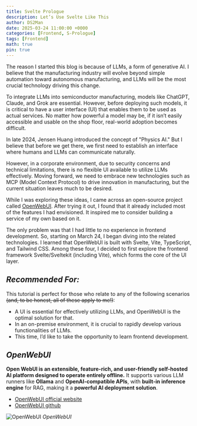 ```yaml
---
title: Svelte Prologue
description: Let’s Use Svelte Like This
author: DS2Man
date: 2025-03-24 11:00:00 +0000
categories: [Frontend, S-Prologue]
tags: [Frontend]
math: true
pin: true
---
```

The reason I started this blog is because of LLMs, a form of generative AI. I believe that the manufacturing industry will evolve beyond simple automation toward autonomous manufacturing, and LLMs will be the most crucial technology driving this change.

To integrate LLMs into semiconductor manufacturing, models like ChatGPT, Claude, and Grok are essential. However, before deploying such models, it is critical to have a user interface (UI) that enables them to be used as actual services. No matter how powerful a model may be, if it isn’t easily accessible and usable on the shop floor, real-world adoption becomes difficult.

In late 2024, Jensen Huang introduced the concept of "Physics AI." But I believe that before we get there, we first need to establish an interface where humans and LLMs can communicate naturally.

However, in a corporate environment, due to security concerns and technical limitations, there is no flexible UI available to utilize LLMs effectively. Moving forward, we need to embrace new technologies such as MCP (Model Context Protocol) to drive innovation in manufacturing, but the current situation leaves much to be desired.

While I was exploring these ideas, I came across an open-source project called [OpenWebUI](https://openwebui.com/). After trying it out, I found that it already included most of the features I had envisioned. It inspired me to consider building a service of my own based on it.

The only problem was that I had little to no experience in frontend development. So, starting on March 24, I began diving into the related technologies. I learned that OpenWebUI is built with Svelte, Vite, TypeScript, and Tailwind CSS. Among these four, I decided to first explore the frontend framework Svelte/Sveltekit (including Vite), which forms the core of the UI layer.

<!-- 
내가 블로그를 시작하게 된 계기는 LLM이라는 생성형 AI 때문이다. 앞으로의 제조 산업 생태계는 단순한 자동화를 넘어 자율제조로 나아갈 것이고, 이때 가장 핵심적인 기술이 바로 LLM이라고 생각한다. 
반도체 제조에 LLM을 도입하기 위해서는 ChatGPT, Claude, Grok과 같은 모델들이 필요하지만, 그 이전에 이런 모델들을 실제로 서비스하기 위한 UI가 필수적이다. 아무리 뛰어난 모델이 있어도, 현장에서 쉽게 접근하고 사용할 수 없다면 실질적인 도입은 어렵다. 
2024년 말, 젠슨 황은 ‘Physics AI’라는 개념을 제시했는데, 나는 그 이전 단계에서 사람과 LLM이 자연스럽게 소통할 수 있는 인터페이스가 선행되어야 한다고 생각한다. 

그러나 회사 환경에서는 보안상의 문제, 기술력 한계 등으로 Flexible하게 LLM을 사용할 수 있는 UI가 없는 상황이다. 앞으로는 MCP(Model Context Protocol) 등의 새로운 기술을 받아들여 제조의 혁신을 이루어야 하는데, 아쉬움이 많은 상황이였다.

그렇게 고민하던 중 오픈소스로 공개된 [OpenWebUI](https://openwebui.com/)를 알게 되었고, 실제로 사용해보니 내가 구상하던 기능들이 대부분 들어 있었다. 이걸 바탕으로 직접 서비스를 만들어보면 좋겠다는 생각이 들었다.

유일한 문제는 나에게 프론트엔드 개발 경험이 거의 없다는 점이었다. 3월 24일부터 관련 내용을 본격적으로 파악하기 시작했고, OpenWebUI가 Svelte, Vite, TypeScript, 그리고 Tailwind CSS로 구성되어 있다는 것을 알게 되었다. 4가지 항목 중에서 프론트엔드 프레임워크인 Svelte/Sveltekit(Vite 포함)에 관련된 내용부터 파악해 보고자 한다. 
-->

## *Recommended For:*

This tutorial is perfect for those who relate to any of the following scenarios ~~(and, to be honest, all of these apply to me!)~~:

- A UI is essential for effectively utilizing LLMs, and OpenWebUI is the optimal solution for that.  
- In an on-premise environment, it is crucial to rapidly develop various functionalities of LLMs.
- This time, I’d like to take the opportunity to learn frontend development.

<!-- 
이런 분들께 추천합니다!
아래 내용에 해당되는 분들께서 본Tutorial을 보시면 좋을 것 같아요. (아래는 사실 전부 제 이야기입니다…)

LLM을 효과적으로 사용하기 위한 UI가 필요한데, OpenWebUI가 최적이다.
온프레미스 환경에서 LLM의 다양한 기능들을 빨리 개발해야 한다.
Frontend를 이번에 배워보고 싶다.
-->

## *OpenWebUI*

**Open WebUI is an extensible, feature-rich, and user-friendly self-hosted AI platform designed to operate entirely offline.** It supports various LLM runners like **Ollama** and **OpenAI-compatible APIs**, with **built-in inference engine** for RAG, making it a **powerful AI deployment solution**.

- [OpenWebUI official website](https://docs.openwebui.com/)
- [OpenWebUI github](https://github.com/open-webui/open-webui)

![OpenWebUI](https://docs.openwebui.com/assets/images/demo-d3952c8561c4808c1d447fc061c71174.gif)
_OpenWebUI_

